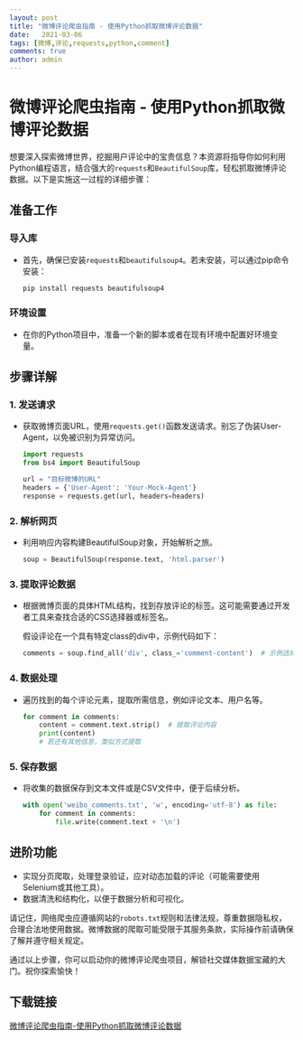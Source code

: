 ```yaml
---
layout: post
title: "微博评论爬虫指南 - 使用Python抓取微博评论数据"
date:   2021-03-06
tags: [微博,评论,requests,python,comment]
comments: true
author: admin
---
```

# 微博评论爬虫指南 - 使用Python抓取微博评论数据

想要深入探索微博世界，挖掘用户评论中的宝贵信息？本资源将指导你如何利用Python编程语言，结合强大的`requests`和`BeautifulSoup`库，轻松抓取微博评论数据。以下是实施这一过程的详细步骤：

## 准备工作

### 导入库
- 首先，确保已安装`requests`和`beautifulsoup4`。若未安装，可以通过pip命令安装：
  ```bash
  pip install requests beautifulsoup4
  ```

### 环境设置
- 在你的Python项目中，准备一个新的脚本或者在现有环境中配置好环境变量。

## 步骤详解

### 1. 发送请求
- 获取微博页面URL，使用`requests.get()`函数发送请求。别忘了伪装User-Agent，以免被识别为异常访问。
  
  ```python
  import requests
  from bs4 import BeautifulSoup
  
  url = "目标微博的URL"
  headers = {'User-Agent': 'Your-Mock-Agent'}
  response = requests.get(url, headers=headers)
  ```

### 2. 解析网页
- 利用响应内容构建BeautifulSoup对象，开始解析之旅。
  
  ```python
  soup = BeautifulSoup(response.text, 'html.parser')
  ```

### 3. 提取评论数据
- 根据微博页面的具体HTML结构，找到存放评论的标签。这可能需要通过开发者工具来查找合适的CSS选择器或标签名。
  
  假设评论在一个具有特定class的div中，示例代码如下：
  
  ```python
  comments = soup.find_all('div', class_='comment-content')  # 示例选择器，请根据实际情况调整
  ```

### 4. 数据处理
- 遍历找到的每个评论元素，提取所需信息，例如评论文本、用户名等。
  
  ```python
  for comment in comments:
      content = comment.text.strip()  # 提取评论内容
      print(content)
      # 若还有其他信息，类似方式提取
  ```

### 5. 保存数据
- 将收集的数据保存到文本文件或是CSV文件中，便于后续分析。
  
  ```python
  with open('weibo_comments.txt', 'w', encoding='utf-8') as file:
      for comment in comments:
          file.write(comment.text + '\n')
  ```

## 进阶功能
- 实现分页爬取，处理登录验证，应对动态加载的评论（可能需要使用Selenium或其他工具）。
- 数据清洗和结构化，以便于数据分析和可视化。

请记住，网络爬虫应遵循网站的`robots.txt`规则和法律法规，尊重数据隐私权，合理合法地使用数据。微博数据的爬取可能受限于其服务条款，实际操作前请确保了解并遵守相关规定。

通过以上步骤，你可以启动你的微博评论爬虫项目，解锁社交媒体数据宝藏的大门。祝你探索愉快！

## 下载链接

[微博评论爬虫指南-使用Python抓取微博评论数据](https://pan.quark.cn/s/284523b5a2dd)